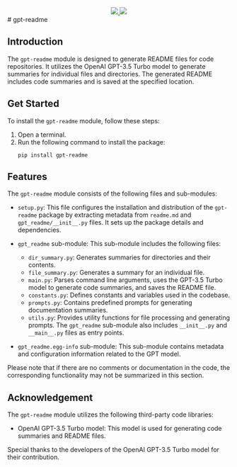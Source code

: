 
<div align="center">
    <a href="https://github.com/gusye1234/gpt-readme">
      <img src="https://img.shields.io/badge/written_in-GPT-green">
    </a>
    <a href="https://github.com/gusye1234/gpt-readme">
      <img src="https://img.shields.io/badge/could_be-Wrong-red">
    </a>
</div>
# gpt-readme

## Introduction
The `gpt-readme` module is designed to generate README files for code repositories. It utilizes the OpenAI GPT-3.5 Turbo model to generate summaries for individual files and directories. The generated README includes code summaries and is saved at the specified location.

## Get Started
To install the `gpt-readme` module, follow these steps:

1. Open a terminal.
2. Run the following command to install the package:
   ```
   pip install gpt-readme
   ```

## Features
The `gpt-readme` module consists of the following files and sub-modules:

- `setup.py`: This file configures the installation and distribution of the `gpt-readme` package by extracting metadata from `readme.md` and `gpt_readme/__init__.py` files. It sets up the package details and dependencies.

- `gpt_readme` sub-module: This sub-module includes the following files:
  - `dir_summary.py`: Generates summaries for directories and their contents.
  - `file_summary.py`: Generates a summary for an individual file.
  - `main.py`: Parses command line arguments, uses the GPT-3.5 Turbo model to generate code summaries, and saves the README file.
  - `constants.py`: Defines constants and variables used in the codebase.
  - `prompts.py`: Contains predefined prompts for generating documentation summaries.
  - `utils.py`: Provides utility functions for file processing and generating prompts.
  The `gpt_readme` sub-module also includes `__init__.py` and `__main__.py` files as entry points.

- `gpt_readme.egg-info` sub-module: This sub-module contains metadata and configuration information related to the GPT model.

Please note that if there are no comments or documentation in the code, the corresponding functionality may not be summarized in this section.

## Acknowledgement
The `gpt-readme` module utilizes the following third-party code libraries:

- OpenAI GPT-3.5 Turbo model: This model is used for generating code summaries and README files.

Special thanks to the developers of the OpenAI GPT-3.5 Turbo model for their contribution.